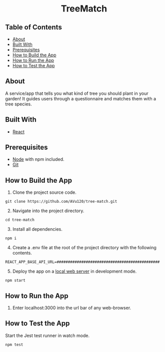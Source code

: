 <h1 align="center">TreeMatch</h1>

## Table of Contents

- [About](#about)
- [Built With](#built-with)
- [Prerequisites](#prerequisites)
- [How to Build the App](#how-to-build-the-app)
- [How to Run the App](#how-to-run-the-app)
- [How to Test the App](#how-to-test-the-app)

## About

A service/app that tells you what kind of tree you should plant in your garden! It guides users through a questionnaire and matches them with a tree species.

## Built With

- [React](https://reactjs.org/)

## Prerequisites

- [Node](https://nodejs.org/en/) with npm included.
- [Git](https://git-scm.com/)

## How to Build the App

1. Clone the project source code.

```
git clone https://github.com/AVu120/tree-match.git
```

2. Navigate into the project directory.

```
cd tree-match
```

3. Install all dependencies.

```
npm i
```

4. Create a .env file at the root of the project directory with the following contents.

```
REACT_APP_BASE_API_URL=##############################################
```

5. Deploy the app on a [local web server](https://webpack.js.org/configuration/dev-server/) in development mode.

```
npm start
```

## How to Run the App

1. Enter localhost:3000 into the url bar of any web-browser.

## How to Test the App

Start the Jest test runner in watch mode.

```
npm test
```
